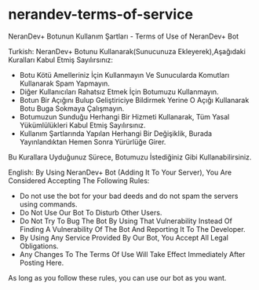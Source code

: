 # nerandev-terms-of-service
NeranDev+ Botunun Kullanım Şartları - Terms of Use of NeranDev+ Bot

Turkish:
NeranDev+ Botunu Kullanarak(Sunucunuza Ekleyerek),Aşağıdaki Kuralları Kabul Etmiş Sayılırsınız:

- Botu Kötü Amelleriniz İçin Kullanmayın Ve Sunucularda Komutları Kullanarak Spam Yapmayın.
- Diğer Kullanıcıları Rahatsız Etmek İçin Botumuzu Kullanmayın.
- Botun Bir Açığını Bulup Geliştiriciye Bildirmek Yerine O Açığı Kullanarak Botu Buga Sokmaya Çalışmayın.
- Botumuzun Sunduğu Herhangi Bir Hizmeti Kullanarak, Tüm Yasal Yükümlülükleri Kabul Etmiş Sayılırsınız.
- Kullanım Şartlarında Yapılan Herhangi Bir Değişiklik, Burada Yayınlandıktan Hemen Sonra Yürürlüğe Girer.

Bu Kurallara Uyduğunuz Sürece, Botumuzu İstediğiniz Gibi Kullanabilirsiniz.

English:
By Using NeranDev+ Bot (Adding It To Your Server), You Are Considered Accepting The Following Rules:

- Do not use the bot for your bad deeds and do not spam the servers using commands.
- Do Not Use Our Bot To Disturb Other Users.
- Do Not Try To Bug The Bot By Using That Vulnerability Instead Of Finding A Vulnerability Of The Bot And Reporting It To The Developer.
- By Using Any Service Provided By Our Bot, You Accept All Legal Obligations.
- Any Changes To The Terms Of Use Will Take Effect Immediately After Posting Here.

As long as you follow these rules, you can use our bot as you want.
